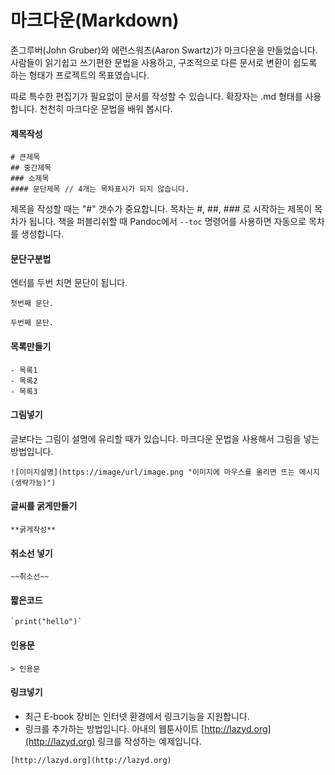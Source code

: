 # 마크다운(Markdown)
존그루버(John Gruber)와 에런스워츠(Aaron Swartz)가 마크다운을 만들었습니다.
사람들이 읽기쉽고 쓰기편한 문법을 사용하고,
구조적으로 다른 문서로 변환이 쉽도록 하는 형태가 프로젝트의 목표였습니다.

따로 특수한 편집기가 필요없이 문서를 작성할 수 있습니다.
확장자는 .md 형태를 사용합니다.
천천히 마크다운 문법을 배워 봅시다.

#### 제목작성

	# 큰제목
	## 중간제목
	### 소제목
	#### 문단제목 // 4개는 목차표시가 되지 않습니다.

제목을 작성할 때는 "#" 갯수가 중요합니다.
목차는 #, ##, ### 로 시작하는 제목이 목차가 됩니다.
책을 퍼블리쉬할 때 Pandoc에서 `--toc` 명령어를 사용하면 자동으로 목차를 생성합니다.

#### 문단구분법
엔터를 두번 치면 문단이 됩니다.
```
첫번째 문단.

두번째 문단.
```

#### 목록만들기
```
- 목록1
- 목록2
- 목록3
```

#### 그림넣기
글보다는 그림이 설명에 유리할 때가 있습니다.
마크다운 문법을 사용해서 그림을 넣는 방법입니다.
```
![이미지설명](https://image/url/image.png "이미지에 마우스를 올리면 뜨는 메시지(생략가능)")
```

#### 글씨를 굵게만들기
```
**굵게작성**
```

#### 취소선 넣기
```
~~취소선~~
```

#### 짧은코드
```
`print("hello")`
```

#### 인용문
```
> 인용문
```

#### 링크넣기
- 최근 E-book 장비는 인터넷 환경에서 링크기능을 지원합니다.
- 링크를 추가하는 방법입니다. 아내의 웹툰사이트 [http://lazyd.org](http://lazyd.org) 링크를 작성하는 예제입니다.
```
[http://lazyd.org](http://lazyd.org)
```

